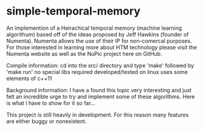 simple-temporal-memory
======================

An implemention of a Heirachical temporal memory (machine learning algorithum) based off of the ideas proposed by Jeff Hawkins (founder of Numenta). Numenta allows the use of their IP for non-comercal purposes. For those interested in learning more about HTM technology please visit the Numenta website as well as the NuPic project here on GitHub.

Compile information:
	cd into the src/ directory and type 'make' followed by 'make run' 
	no special libs required
	developed/tested on linux
	uses some elements of c++11

Background information:
	I have a found this topic very interesting and just felt an incredible urge to try and implement some of these algorithms. Here is what I have to show for it so far...

This project is still heavily in development. For this reason many features are either buggy or nonexistent. 
